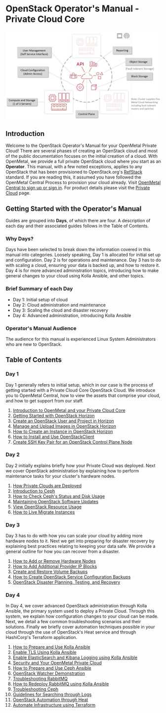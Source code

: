 # OpenStack Operator's Manual - Private Cloud Core

![image](images/intro.jpg)

## Introduction

Welcome to the OpenStack Operator's Manual for your OpenMetal Private
Cloud\! There are several phases of creating an OpenStack cloud and most
of the public documentation focuses on the initial creation of a cloud.
With OpenMetal, we provide a full private OpenStack cloud where you
start as an **Operator**. This manual, with a few noted exceptions,
applies to any OpenStack that has been provisioned to OpenStack.org's
[RefStack](https://docs.openstack.org/refstack) standard. If you are
reading this, it assumed you have followed the OpenMetal Central Process
to provision your cloud already. Visit [OpenMetal Central to sign up or
sign in](https://central.openmetal.io/). For product details please
visit the [Private
Cloud](https://openmetal.io/products/private-cloud/hosted/) page.

## Getting Started with the Operator's Manual

Guides are grouped into **Days**, of which there are four. A description
of each day and their associated guides follows in the Table of
Contents.

### Why Days?

Days have been selected to break down the information covered in this
manual into categories. Loosely speaking, Day 1 is allocated for initial
set up and configuration. Day 2 is for operations and maintenance. Day 3
has to do with scaling a cloud, ensuring your data is backed up, and how
to restore it. Day 4 is for more advanced administration topics,
introducing how to make general changes to your cloud using Kolla
Ansible, and other topics.

### Brief Summary of each Day

  - Day 1: Initial setup of cloud
  - Day 2: Cloud administration and maintenance
  - Day 3: Scaling the cloud and disaster recovery
  - Day 4: Advanced administration, introducing Kolla Ansible

### Operator's Manual Audience

The audience for this manual is experienced Linux System Administrators
who are new to OpenStack.

## Table of Contents

### Day 1

Day 1 generally refers to initial setup, which in our case is the
process of getting started with a Private Cloud Core OpenStack Cloud. We
introduce you to OpenMetal Central, how to view the assets that comprise
your cloud, and how to get support from our staff.

1.  [Introduction to OpenMetal and your Private Cloud
    Core](day-1/intro-to-openmetal-private-cloud)
2.  [Getting Started with OpenStack
    Horizon](day-1/horizon/getting-started-with-horizon)
3.  [Create an OpenStack User and Project in
    Horizon](day-1/horizon/create-user-project)
4.  [Manage and Upload Images in OpenStack
    Horizon](day-1/horizon/images)
5.  [How to Create an Instance in OpenStack
    Horizon](day-1/horizon/create-first-instance)
6.  [How to Install and Use
    OpenStackClient](day-1/command-line/openstackclient)
7.  [Create SSH Key Pair for an OpenStack Control Plane
    Node](day-1/command-line/create-ssh-key)

### Day 2

Day 2 initially explains briefly how your Private Cloud was deployed.
Next we cover OpenStack administration by explaining how to perform
maintenance tasks for your cluster's hardware nodes.

1.  [How Private Clouds are
    Deployed](day-2/private-cloud-deployment-overview)
2.  [Introduction to
    Ceph](day-2/introduction-to-ceph)
3.  [How to Check Ceph's Status and Disk
    Usage](day-2/check-ceph-status-disk-usage)
4.  [Maintaining OpenStack Software
    Updates](day-2/maintenance)
5.  [View OpenStack Resource
    Usage](day-2/resource-usage/cloud-resource-usage)
6.  [How to Live Migrate
    Instances](day-2/live-migrate-instances)

### Day 3

Day 3 has to do with how you can scale your cloud by adding more
hardware nodes to it. Next we get into preparing for disaster recovery
by explaining best practices relating to keeping your data safe. We
provide a general outline for how you can recover from a disaster.

1.  [How to Add or Remove Hardware
    Nodes](day-3/add-remove-hardware-nodes)
2.  [How to Add Additional Provider IP
    Blocks](day-3/add-provider-ips)
3.  [Create and Restore Volume
    Backups](day-3/create-volume-backups)
4.  [How to Create OpenStack Service Configuration
    Backups](day-3/create-openstack-service-backups)
5.  [OpenStack Disaster Planning, Testing, and
    Recovery](day-3/disaster-recovery)

### Day 4

In Day 4, we cover advanced OpenStack administration through Kolla
Ansible, the primary system used to deploy a Private Cloud. Through this
system, we explain how configuration changes to your cloud can be made.
Next, we detail a few common troubleshooting scenarios and their
solutions. Finally we briefly cover automation techniques possible in
your cloud through the use of OpenStack's Heat service and through
HashiCorp's Terraform application.

1.  [How to Prepare and Use Kolla
    Ansible](day-4/kolla-ansible/kolla-ansible)
2.  [Enable TLS Using Kolla
    Ansible](day-4/kolla-ansible/enable-tls)
3.  [Enable ElasticSearch and Kibana Logging using Kolla
    Ansible](day-4/kolla-ansible/enable-elk)
4.  [Security and Your OpenMetal Private
    Cloud](day-4/security/security-best-practices)
5.  [How to Prepare and Use Ceph
    Ansible](day-4/ceph-ansible/ceph-ansible)
6.  [OpenStack Watcher
    Demonstration](day-4/watcher/watcher-demo)
7.  [Troubleshooting
    RabbitMQ](day-4/troubleshooting/rabbitmq)
8.  [How to Redeploy RabbitMQ using Kolla
    Ansible](day-4/kolla-ansible/redeploy-rabbitmq)
9.  [Troubleshooting
    Ceph](day-4/troubleshooting/ceph)
10. [Guidelines for Searching through
    Logs](day-4/troubleshooting/log-filtering)
11. [OpenStack Automation through
    Heat](day-4/automation/heat)
12. [Automate Infrastructure using
    Terraform](day-4/automation/terraform)

